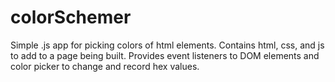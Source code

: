# colorSchemer
Simple .js app for picking colors of html elements.
Contains html, css, and js to add to a page being built. Provides event listeners
to DOM elements and color picker to change and record hex values.
